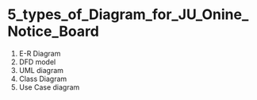 # 5_types_of_Diagram_for_JU_Onine_Notice_Board
1. E-R Diagram
2. DFD model
3. UML diagram
4. Class Diagram
5. Use Case diagram

